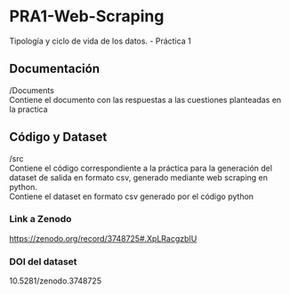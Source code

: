 # PRA1-Web-Scraping
Tipología y ciclo de vida de los datos. - Práctica 1  

## Documentación
/Documents   
Contiene el documento con las respuestas a las cuestiones planteadas en la practica  

## Código y Dataset
/src  
Contiene el código correspondiente a la práctica para la generación del dataset de salida en formato csv, generado mediante web scraping en python.  
Contiene el dataset en formato csv generado por el código python  

### Link a Zenodo
https://zenodo.org/record/3748725#.XpLRacgzbIU

### DOI del dataset
10.5281/zenodo.3748725

